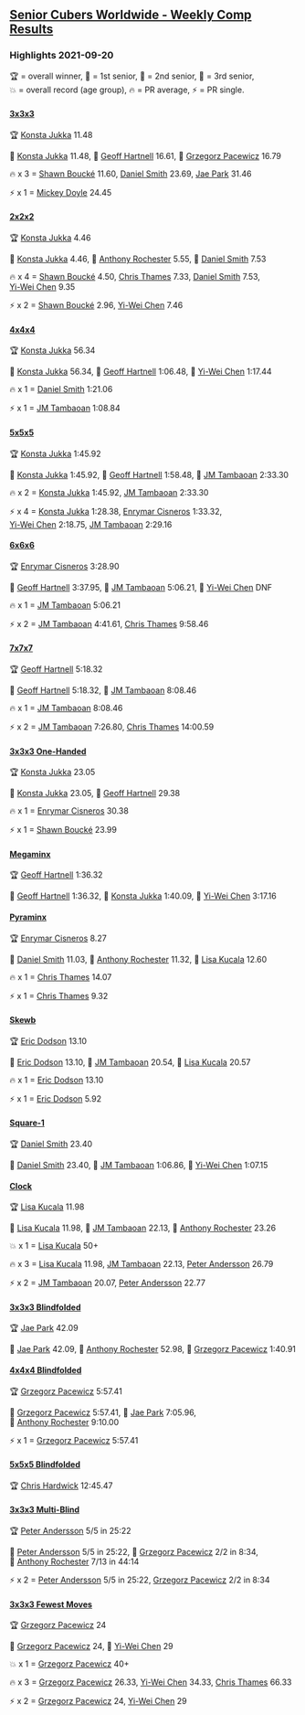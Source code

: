 <style>table {white-space: nowrap;}</style>
<link rel="stylesheet" type="text/css" href="/scw-comp/css/flags.css" />

## [Senior Cubers Worldwide - Weekly Comp Results](/scw-comp/results/)
### Highlights 2021-09-20

<span style="white-space: nowrap;">🏆 = overall winner</span>, <span style="white-space: nowrap;">🥇 = 1st senior</span>, <span style="white-space: nowrap;">🥈 = 2nd senior</span>, <span style="white-space: nowrap;">🥉 = 3rd senior</span>, <span style="white-space: nowrap;">💥 = overall record (age group)</span>, <span style="white-space: nowrap;">🔥 = PR average</span>, <span style="white-space: nowrap;">⚡ = PR single</span>.

#### [3x3x3](333.md)

<span style="white-space: nowrap;">🏆 [Konsta Jukka](../../persons/konsta_jukka/333.md) 11.48</span>

<span style="white-space: nowrap;">🥇 [Konsta Jukka](../../persons/konsta_jukka/333.md) 11.48</span>, <span style="white-space: nowrap;">🥈 [Geoff Hartnell](../../persons/geoff_hartnell/333.md) 16.61</span>, <span style="white-space: nowrap;">🥉 [Grzegorz Pacewicz](../../persons/grzegorz_pacewicz/333.md) 16.79</span>

🔥 x 3 = <span style="white-space: nowrap;">[Shawn Boucké](../../persons/shawn_boucke/333.md) 11.60</span>, <span style="white-space: nowrap;">[Daniel Smith](../../persons/daniel_smith/333.md) 23.69</span>, <span style="white-space: nowrap;">[Jae Park](../../persons/jae_park/333.md) 31.46</span>

⚡ x 1 = <span style="white-space: nowrap;">[Mickey Doyle](../../persons/mickey_doyle/333.md) 24.45</span>

#### [2x2x2](222.md)

<span style="white-space: nowrap;">🏆 [Konsta Jukka](../../persons/konsta_jukka/222.md) 4.46</span>

<span style="white-space: nowrap;">🥇 [Konsta Jukka](../../persons/konsta_jukka/222.md) 4.46</span>, <span style="white-space: nowrap;">🥈 [Anthony Rochester](../../persons/anthony_rochester/222.md) 5.55</span>, <span style="white-space: nowrap;">🥉 [Daniel Smith](../../persons/daniel_smith/222.md) 7.53</span>

🔥 x 4 = <span style="white-space: nowrap;">[Shawn Boucké](../../persons/shawn_boucke/222.md) 4.50</span>, <span style="white-space: nowrap;">[Chris Thames](../../persons/chris_thames/222.md) 7.33</span>, <span style="white-space: nowrap;">[Daniel Smith](../../persons/daniel_smith/222.md) 7.53</span>, <span style="white-space: nowrap;">[Yi-Wei Chen](../../persons/yi_wei_chen/222.md) 9.35</span>

⚡ x 2 = <span style="white-space: nowrap;">[Shawn Boucké](../../persons/shawn_boucke/222.md) 2.96</span>, <span style="white-space: nowrap;">[Yi-Wei Chen](../../persons/yi_wei_chen/222.md) 7.46</span>

#### [4x4x4](444.md)

<span style="white-space: nowrap;">🏆 [Konsta Jukka](../../persons/konsta_jukka/444.md) 56.34</span>

<span style="white-space: nowrap;">🥇 [Konsta Jukka](../../persons/konsta_jukka/444.md) 56.34</span>, <span style="white-space: nowrap;">🥈 [Geoff Hartnell](../../persons/geoff_hartnell/444.md) 1:06.48</span>, <span style="white-space: nowrap;">🥉 [Yi-Wei Chen](../../persons/yi_wei_chen/444.md) 1:17.44</span>

🔥 x 1 = <span style="white-space: nowrap;">[Daniel Smith](../../persons/daniel_smith/444.md) 1:21.06</span>

⚡ x 1 = <span style="white-space: nowrap;">[JM Tambaoan](../../persons/jm_tambaoan/444.md) 1:08.84</span>

#### [5x5x5](555.md)

<span style="white-space: nowrap;">🏆 [Konsta Jukka](../../persons/konsta_jukka/555.md) 1:45.92</span>

<span style="white-space: nowrap;">🥇 [Konsta Jukka](../../persons/konsta_jukka/555.md) 1:45.92</span>, <span style="white-space: nowrap;">🥈 [Geoff Hartnell](../../persons/geoff_hartnell/555.md) 1:58.48</span>, <span style="white-space: nowrap;">🥉 [JM Tambaoan](../../persons/jm_tambaoan/555.md) 2:33.30</span>

🔥 x 2 = <span style="white-space: nowrap;">[Konsta Jukka](../../persons/konsta_jukka/555.md) 1:45.92</span>, <span style="white-space: nowrap;">[JM Tambaoan](../../persons/jm_tambaoan/555.md) 2:33.30</span>

⚡ x 4 = <span style="white-space: nowrap;">[Konsta Jukka](../../persons/konsta_jukka/555.md) 1:28.38</span>, <span style="white-space: nowrap;">[Enrymar Cisneros](../../persons/enrymar_cisneros/555.md) 1:33.32</span>, <span style="white-space: nowrap;">[Yi-Wei Chen](../../persons/yi_wei_chen/555.md) 2:18.75</span>, <span style="white-space: nowrap;">[JM Tambaoan](../../persons/jm_tambaoan/555.md) 2:29.16</span>

#### [6x6x6](666.md)

<span style="white-space: nowrap;">🏆 [Enrymar Cisneros](../../persons/enrymar_cisneros/666.md) 3:28.90</span>

<span style="white-space: nowrap;">🥇 [Geoff Hartnell](../../persons/geoff_hartnell/666.md) 3:37.95</span>, <span style="white-space: nowrap;">🥈 [JM Tambaoan](../../persons/jm_tambaoan/666.md) 5:06.21</span>, <span style="white-space: nowrap;">🥉 [Yi-Wei Chen](../../persons/yi_wei_chen/666.md) DNF</span>

🔥 x 1 = <span style="white-space: nowrap;">[JM Tambaoan](../../persons/jm_tambaoan/666.md) 5:06.21</span>

⚡ x 2 = <span style="white-space: nowrap;">[JM Tambaoan](../../persons/jm_tambaoan/666.md) 4:41.61</span>, <span style="white-space: nowrap;">[Chris Thames](../../persons/chris_thames/666.md) 9:58.46</span>

#### [7x7x7](777.md)

<span style="white-space: nowrap;">🏆 [Geoff Hartnell](../../persons/geoff_hartnell/777.md) 5:18.32</span>

<span style="white-space: nowrap;">🥇 [Geoff Hartnell](../../persons/geoff_hartnell/777.md) 5:18.32</span>, <span style="white-space: nowrap;">🥈 [JM Tambaoan](../../persons/jm_tambaoan/777.md) 8:08.46</span>

🔥 x 1 = <span style="white-space: nowrap;">[JM Tambaoan](../../persons/jm_tambaoan/777.md) 8:08.46</span>

⚡ x 2 = <span style="white-space: nowrap;">[JM Tambaoan](../../persons/jm_tambaoan/777.md) 7:26.80</span>, <span style="white-space: nowrap;">[Chris Thames](../../persons/chris_thames/777.md) 14:00.59</span>

#### [3x3x3 One-Handed](333oh.md)

<span style="white-space: nowrap;">🏆 [Konsta Jukka](../../persons/konsta_jukka/333oh.md) 23.05</span>

<span style="white-space: nowrap;">🥇 [Konsta Jukka](../../persons/konsta_jukka/333oh.md) 23.05</span>, <span style="white-space: nowrap;">🥈 [Geoff Hartnell](../../persons/geoff_hartnell/333oh.md) 29.38</span>

🔥 x 1 = <span style="white-space: nowrap;">[Enrymar Cisneros](../../persons/enrymar_cisneros/333oh.md) 30.38</span>

⚡ x 1 = <span style="white-space: nowrap;">[Shawn Boucké](../../persons/shawn_boucke/333oh.md) 23.99</span>

#### [Megaminx](minx.md)

<span style="white-space: nowrap;">🏆 [Geoff Hartnell](../../persons/geoff_hartnell/minx.md) 1:36.32</span>

<span style="white-space: nowrap;">🥇 [Geoff Hartnell](../../persons/geoff_hartnell/minx.md) 1:36.32</span>, <span style="white-space: nowrap;">🥈 [Konsta Jukka](../../persons/konsta_jukka/minx.md) 1:40.09</span>, <span style="white-space: nowrap;">🥉 [Yi-Wei Chen](../../persons/yi_wei_chen/minx.md) 3:17.16</span>

#### [Pyraminx](pyram.md)

<span style="white-space: nowrap;">🏆 [Enrymar Cisneros](../../persons/enrymar_cisneros/pyram.md) 8.27</span>

<span style="white-space: nowrap;">🥇 [Daniel Smith](../../persons/daniel_smith/pyram.md) 11.03</span>, <span style="white-space: nowrap;">🥈 [Anthony Rochester](../../persons/anthony_rochester/pyram.md) 11.32</span>, <span style="white-space: nowrap;">🥉 [Lisa Kucala](../../persons/lisa_kucala/pyram.md) 12.60</span>

🔥 x 1 = <span style="white-space: nowrap;">[Chris Thames](../../persons/chris_thames/pyram.md) 14.07</span>

⚡ x 1 = <span style="white-space: nowrap;">[Chris Thames](../../persons/chris_thames/pyram.md) 9.32</span>

#### [Skewb](skewb.md)

<span style="white-space: nowrap;">🏆 [Eric Dodson](../../persons/eric_dodson/skewb.md) 13.10</span>

<span style="white-space: nowrap;">🥇 [Eric Dodson](../../persons/eric_dodson/skewb.md) 13.10</span>, <span style="white-space: nowrap;">🥈 [JM Tambaoan](../../persons/jm_tambaoan/skewb.md) 20.54</span>, <span style="white-space: nowrap;">🥉 [Lisa Kucala](../../persons/lisa_kucala/skewb.md) 20.57</span>

🔥 x 1 = <span style="white-space: nowrap;">[Eric Dodson](../../persons/eric_dodson/skewb.md) 13.10</span>

⚡ x 1 = <span style="white-space: nowrap;">[Eric Dodson](../../persons/eric_dodson/skewb.md) 5.92</span>

#### [Square-1](sq1.md)

<span style="white-space: nowrap;">🏆 [Daniel Smith](../../persons/daniel_smith/sq1.md) 23.40</span>

<span style="white-space: nowrap;">🥇 [Daniel Smith](../../persons/daniel_smith/sq1.md) 23.40</span>, <span style="white-space: nowrap;">🥈 [JM Tambaoan](../../persons/jm_tambaoan/sq1.md) 1:06.86</span>, <span style="white-space: nowrap;">🥉 [Yi-Wei Chen](../../persons/yi_wei_chen/sq1.md) 1:07.15</span>

#### [Clock](clock.md)

<span style="white-space: nowrap;">🏆 [Lisa Kucala](../../persons/lisa_kucala/clock.md) 11.98</span>

<span style="white-space: nowrap;">🥇 [Lisa Kucala](../../persons/lisa_kucala/clock.md) 11.98</span>, <span style="white-space: nowrap;">🥈 [JM Tambaoan](../../persons/jm_tambaoan/clock.md) 22.13</span>, <span style="white-space: nowrap;">🥉 [Anthony Rochester](../../persons/anthony_rochester/clock.md) 23.26</span>

💥 x 1 = <span style="white-space: nowrap;">[Lisa Kucala](../../persons/lisa_kucala/clock.md) 50+</span>

🔥 x 3 = <span style="white-space: nowrap;">[Lisa Kucala](../../persons/lisa_kucala/clock.md) 11.98</span>, <span style="white-space: nowrap;">[JM Tambaoan](../../persons/jm_tambaoan/clock.md) 22.13</span>, <span style="white-space: nowrap;">[Peter Andersson](../../persons/peter_andersson/clock.md) 26.79</span>

⚡ x 2 = <span style="white-space: nowrap;">[JM Tambaoan](../../persons/jm_tambaoan/clock.md) 20.07</span>, <span style="white-space: nowrap;">[Peter Andersson](../../persons/peter_andersson/clock.md) 22.77</span>

#### [3x3x3 Blindfolded](333bf.md)

<span style="white-space: nowrap;">🏆 [Jae Park](../../persons/jae_park/333bf.md) 42.09</span>

<span style="white-space: nowrap;">🥇 [Jae Park](../../persons/jae_park/333bf.md) 42.09</span>, <span style="white-space: nowrap;">🥈 [Anthony Rochester](../../persons/anthony_rochester/333bf.md) 52.98</span>, <span style="white-space: nowrap;">🥉 [Grzegorz Pacewicz](../../persons/grzegorz_pacewicz/333bf.md) 1:40.91</span>

#### [4x4x4 Blindfolded](444bf.md)

<span style="white-space: nowrap;">🏆 [Grzegorz Pacewicz](../../persons/grzegorz_pacewicz/444bf.md) 5:57.41</span>

<span style="white-space: nowrap;">🥇 [Grzegorz Pacewicz](../../persons/grzegorz_pacewicz/444bf.md) 5:57.41</span>, <span style="white-space: nowrap;">🥈 [Jae Park](../../persons/jae_park/444bf.md) 7:05.96</span>, <span style="white-space: nowrap;">🥉 [Anthony Rochester](../../persons/anthony_rochester/444bf.md) 9:10.00</span>

⚡ x 1 = <span style="white-space: nowrap;">[Grzegorz Pacewicz](../../persons/grzegorz_pacewicz/444bf.md) 5:57.41</span>

#### [5x5x5 Blindfolded](555bf.md)

<span style="white-space: nowrap;">🏆 [Chris Hardwick](../../persons/chris_hardwick/555bf.md) 12:45.47</span>

#### [3x3x3 Multi-Blind](333mbf.md)

<span style="white-space: nowrap;">🏆 [Peter Andersson](../../persons/peter_andersson/333mbf.md) 5/5 in 25:22</span>

<span style="white-space: nowrap;">🥇 [Peter Andersson](../../persons/peter_andersson/333mbf.md) 5/5 in 25:22</span>, <span style="white-space: nowrap;">🥈 [Grzegorz Pacewicz](../../persons/grzegorz_pacewicz/333mbf.md) 2/2 in 8:34</span>, <span style="white-space: nowrap;">🥉 [Anthony Rochester](../../persons/anthony_rochester/333mbf.md) 7/13 in 44:14</span>

⚡ x 2 = <span style="white-space: nowrap;">[Peter Andersson](../../persons/peter_andersson/333mbf.md) 5/5 in 25:22</span>, <span style="white-space: nowrap;">[Grzegorz Pacewicz](../../persons/grzegorz_pacewicz/333mbf.md) 2/2 in 8:34</span>

#### [3x3x3 Fewest Moves](333fm.md)

<span style="white-space: nowrap;">🏆 [Grzegorz Pacewicz](../../persons/grzegorz_pacewicz/333fm.md) 24</span>

<span style="white-space: nowrap;">🥇 [Grzegorz Pacewicz](../../persons/grzegorz_pacewicz/333fm.md) 24</span>, <span style="white-space: nowrap;">🥈 [Yi-Wei Chen](../../persons/yi_wei_chen/333fm.md) 29</span>

💥 x 1 = <span style="white-space: nowrap;">[Grzegorz Pacewicz](../../persons/grzegorz_pacewicz/333fm.md) 40+</span>

🔥 x 3 = <span style="white-space: nowrap;">[Grzegorz Pacewicz](../../persons/grzegorz_pacewicz/333fm.md) 26.33</span>, <span style="white-space: nowrap;">[Yi-Wei Chen](../../persons/yi_wei_chen/333fm.md) 34.33</span>, <span style="white-space: nowrap;">[Chris Thames](../../persons/chris_thames/333fm.md) 66.33</span>

⚡ x 2 = <span style="white-space: nowrap;">[Grzegorz Pacewicz](../../persons/grzegorz_pacewicz/333fm.md) 24</span>, <span style="white-space: nowrap;">[Yi-Wei Chen](../../persons/yi_wei_chen/333fm.md) 29</span>


<!-- Global site tag (gtag.js) - Google Analytics -->
<script async src="https://www.googletagmanager.com/gtag/js?id=UA-86348435-3"></script>
<script>window.dataLayer = window.dataLayer || []; function gtag() {dataLayer.push(arguments);} gtag('js', new Date()); gtag('config', 'UA-86348435-3');</script>
